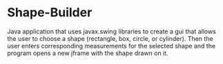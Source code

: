 # Shape-Builder

Java application that uses javax.swing libraries to create a gui that allows the user to choose a shape (rectangle, box,
circle, or cylinder). Then the user enters corresponding measurements for the selected shape and the program opens a new jframe 
with the shape drawn on it.
